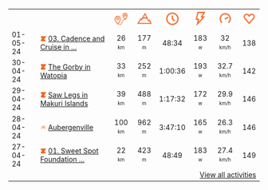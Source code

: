 <table>
    <tr>
        <th></th>
        <th></th>
        <th align="center"><img src="https://raw.githubusercontent.com/robiningelbrecht/strava-activities/master/public/distance.svg" width="30" alt="distance" title="distance"/></th>
        <th align="center"><img src="https://raw.githubusercontent.com/robiningelbrecht/strava-activities/master/public/elevation.svg" width="30" alt="elevation" title="elevation"/></th>
        <th align="center"><img src="https://raw.githubusercontent.com/robiningelbrecht/strava-activities/master/public/time.svg" width="30" alt="time" title="time"/></th>
        <th align="center"><img src="https://raw.githubusercontent.com/robiningelbrecht/strava-activities/master/public/average-watt.svg" width="30" alt="average watts" title="average watts"/></th>
        <th align="center"><img src="https://raw.githubusercontent.com/robiningelbrecht/strava-activities/master/public/average-speed.svg" width="30" alt="average speed" title="average speed"/></th>
        <th align="center"><img src="https://raw.githubusercontent.com/robiningelbrecht/strava-activities/master/public/heart-rate.svg" width="30" alt="average heart rate" title="average heart rate"/></th>
    </tr>
            <tr>
            <td>01-05-24</td>
            <td>
                                <img src="https://raw.githubusercontent.com/robiningelbrecht/strava-activities/master/public/activity-virtual-ride-zwift.svg" width="12" alt="03. Cadence and Cruise in London" title="03. Cadence and Cruise in London"/>
<a href="https://www.strava.com/activities/11307420385" title="Kcal: 507 | Gear: None ">03. Cadence and Cruise in ...</a>
            </td>
            <td align="center">26 <sup><sub>km</sub></sup></td>
            <td align="center">177 <sup><sub>m</sub></sup></td>
            <td align="center">48:34</td>
            <td align="center">183 <sup><sub>w</sub></sup></td>
            <td align="center">32 <sup><sub>km/h</sub></sup></td>
            <td align="center">138</td>
        </tr>
            <tr>
            <td>30-04-24</td>
            <td>
                                <img src="https://raw.githubusercontent.com/robiningelbrecht/strava-activities/master/public/activity-virtual-ride-zwift.svg" width="12" alt="The Gorby in Watopia" title="The Gorby in Watopia"/>
<a href="https://www.strava.com/activities/11296893770" title="Kcal: 669 | Gear: None ">The Gorby in Watopia</a>
            </td>
            <td align="center">33 <sup><sub>km</sub></sup></td>
            <td align="center">252 <sup><sub>m</sub></sup></td>
            <td align="center">1:00:36</td>
            <td align="center">193 <sup><sub>w</sub></sup></td>
            <td align="center">32.7 <sup><sub>km/h</sub></sup></td>
            <td align="center">142</td>
        </tr>
            <tr>
            <td>29-04-24</td>
            <td>
                                <img src="https://raw.githubusercontent.com/robiningelbrecht/strava-activities/master/public/activity-virtual-ride-zwift.svg" width="12" alt="Saw Legs in Makuri Islands" title="Saw Legs in Makuri Islands"/>
<a href="https://www.strava.com/activities/11290617628" title="Kcal: 766 | Gear: None ">Saw Legs in Makuri Islands</a>
            </td>
            <td align="center">39 <sup><sub>km</sub></sup></td>
            <td align="center">488 <sup><sub>m</sub></sup></td>
            <td align="center">1:17:32</td>
            <td align="center">172 <sup><sub>w</sub></sup></td>
            <td align="center">29.9 <sup><sub>km/h</sub></sup></td>
            <td align="center">146</td>
        </tr>
            <tr>
            <td>28-04-24</td>
            <td>
                <img src="https://raw.githubusercontent.com/robiningelbrecht/strava-activities/master/public/activity-ride.svg" width="12" alt="Aubergenville" title="Aubergenville"/>
<a href="https://www.strava.com/activities/11280939409" title="Kcal: 2592 | Gear: None ">Aubergenville</a>
            </td>
            <td align="center">100 <sup><sub>km</sub></sup></td>
            <td align="center">962 <sup><sub>m</sub></sup></td>
            <td align="center">3:47:10</td>
            <td align="center">165 <sup><sub>w</sub></sup></td>
            <td align="center">26.3 <sup><sub>km/h</sub></sup></td>
            <td align="center">146</td>
        </tr>
            <tr>
            <td>27-04-24</td>
            <td>
                                <img src="https://raw.githubusercontent.com/robiningelbrecht/strava-activities/master/public/activity-virtual-ride-zwift.svg" width="12" alt="01. Sweet Spot Foundation on The Big Ring in Watopia" title="01. Sweet Spot Foundation on The Big Ring in Watopia"/>
<a href="https://www.strava.com/activities/11272950430" title="Kcal: 510 | Gear: None ">01. Sweet Spot Foundation ...</a>
            </td>
            <td align="center">22 <sup><sub>km</sub></sup></td>
            <td align="center">423 <sup><sub>m</sub></sup></td>
            <td align="center">48:49</td>
            <td align="center">183 <sup><sub>w</sub></sup></td>
            <td align="center">27.4 <sup><sub>km/h</sub></sup></td>
            <td align="center">149</td>
        </tr>
                <tr>
            <td colspan="8" align="right"><a href="https://github.com/robiningelbrecht/strava-activities#activities">View all activities</a></td>
        </tr>
    </table>
